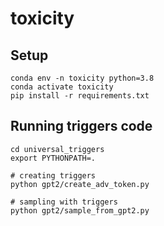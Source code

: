 # toxicity
## Setup
```
conda env -n toxicity python=3.8
conda activate toxicity
pip install -r requirements.txt
```

## Running triggers code
```
cd universal_triggers
export PYTHONPATH=.

# creating triggers
python gpt2/create_adv_token.py

# sampling with triggers
python gpt2/sample_from_gpt2.py
```
